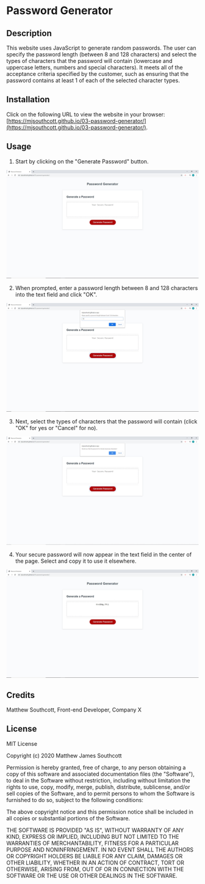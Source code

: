 # Password Generator

## Description

This website uses JavaScript to generate random passwords. The user can specify the password length (between 8 and 128 characters) and select the types of characters that the password will contain (lowercase and uppercase letters, numbers and special characters). It meets all of the acceptance criteria specified by the customer, such as ensuring that the password contains at least 1 of each of the selected character types.

## Installation

Click on the following URL to view the website in your browser: [https://mjsouthcott.github.io/03-password-generator/](https://mjsouthcott.github.io/03-password-generator/).

## Usage

1.  Start by clicking on the "Generate Password" button.

![Step 1](https://github.com/mjsouthcott/03-password-generator/blob/master/images/image1.JPG)

2.  When prompted, enter a password length between 8 and 128 characters into the text field and click "OK".

![Step 2](https://github.com/mjsouthcott/03-password-generator/blob/master/images/image2.JPG)

3.  Next, select the types of characters that the password will contain (click "OK" for yes or "Cancel" for no).

![Step 3](https://github.com/mjsouthcott/03-password-generator/blob/master/images/image3.JPG)

4.  Your secure password will now appear in the text field in the center of the page. Select and copy it to use it elsewhere.

![Step 4](https://github.com/mjsouthcott/03-password-generator/blob/master/images/image4.JPG)

## Credits

Matthew Southcott, Front-end Developer, Company X


## License

MIT License

Copyright (c) 2020 Matthew James Southcott

Permission is hereby granted, free of charge, to any person obtaining a copy
of this software and associated documentation files (the "Software"), to deal
in the Software without restriction, including without limitation the rights
to use, copy, modify, merge, publish, distribute, sublicense, and/or sell
copies of the Software, and to permit persons to whom the Software is
furnished to do so, subject to the following conditions:

The above copyright notice and this permission notice shall be included in all
copies or substantial portions of the Software.

THE SOFTWARE IS PROVIDED "AS IS", WITHOUT WARRANTY OF ANY KIND, EXPRESS OR
IMPLIED, INCLUDING BUT NOT LIMITED TO THE WARRANTIES OF MERCHANTABILITY,
FITNESS FOR A PARTICULAR PURPOSE AND NONINFRINGEMENT. IN NO EVENT SHALL THE
AUTHORS OR COPYRIGHT HOLDERS BE LIABLE FOR ANY CLAIM, DAMAGES OR OTHER
LIABILITY, WHETHER IN AN ACTION OF CONTRACT, TORT OR OTHERWISE, ARISING FROM,
OUT OF OR IN CONNECTION WITH THE SOFTWARE OR THE USE OR OTHER DEALINGS IN THE
SOFTWARE.